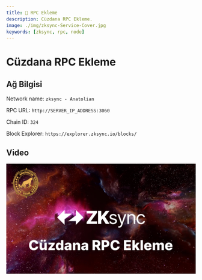 ```yaml
---
title: 📶 RPC Ekleme
description: Cüzdana RPC Ekleme.
image: ./img/zksync-Service-Cover.jpg
keywords: [zksync, rpc, node]
---
```


# Cüzdana RPC Ekleme

## Ağ Bilgisi

Network name: `zksync - Anatolian`

RPC URL: `http://SERVER_IP_ADDRESS:3060`

Chain ID: `324`

Block Explorer: `https://explorer.zksync.io/blocks/`

## Video

[![Watch the video](./img/rpc-video.jpg)](https://youtu.be/K-oH7ACi4Xw)


